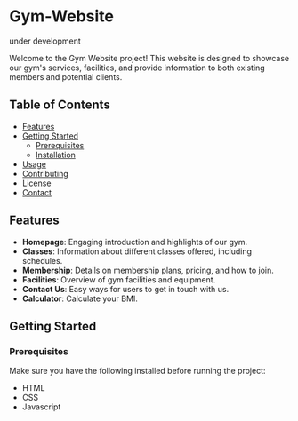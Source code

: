 # Gym-Website
under development

Welcome to the Gym Website project! This website is designed to showcase our gym's services, facilities, and provide information to both existing members and potential clients.

## Table of Contents
- [Features](#features)
- [Getting Started](#getting-started)
  - [Prerequisites](#prerequisites)
  - [Installation](#installation)
- [Usage](#usage)
- [Contributing](#contributing)
- [License](#license)
- [Contact](#contact)

## Features

- **Homepage**: Engaging introduction and highlights of our gym.
- **Classes**: Information about different classes offered, including schedules.
- **Membership**: Details on membership plans, pricing, and how to join.
- **Facilities**: Overview of gym facilities and equipment.
- **Contact Us**: Easy ways for users to get in touch with us.
- **Calculator**: Calculate your BMI.

## Getting Started

### Prerequisites

Make sure you have the following installed before running the project:

- HTML
- CSS
- Javascript
